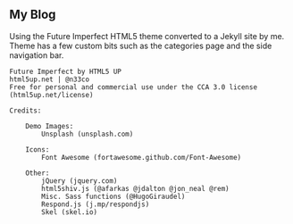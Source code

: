 
## My Blog
Using the Future Imperfect HTML5 theme converted to a Jekyll site by me.
Theme has a few custom bits such as the categories page and the side navigation bar.

```
Future Imperfect by HTML5 UP
html5up.net | @n33co
Free for personal and commercial use under the CCA 3.0 license (html5up.net/license)

Credits:

	Demo Images:
		Unsplash (unsplash.com)

	Icons:
		Font Awesome (fortawesome.github.com/Font-Awesome)

	Other:
		jQuery (jquery.com)
		html5shiv.js (@afarkas @jdalton @jon_neal @rem)
		Misc. Sass functions (@HugoGiraudel)
		Respond.js (j.mp/respondjs)
		Skel (skel.io)
```
